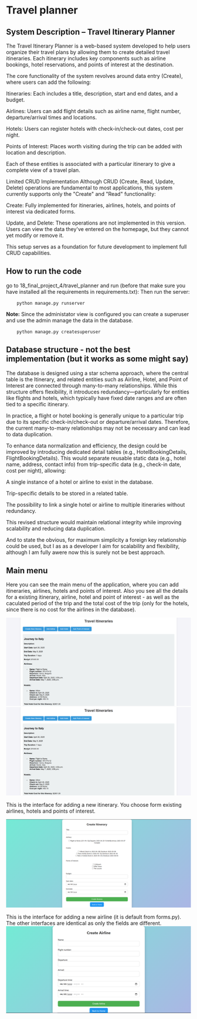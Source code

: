 # Travel planner

## System Description – Travel Itinerary Planner

The Travel Itinerary Planner is a web-based system developed to help users organize their travel plans by allowing them to create detailed travel itineraries. Each itinerary includes key components such as airline bookings, hotel reservations, and points of interest at the destination.

The core functionality of the system revolves around data entry (Create), where users can add the following:

Itineraries: Each includes a title, description, start and end dates, and a budget.

Airlines: Users can add flight details such as airline name, flight number, departure/arrival times and locations.

Hotels: Users can register hotels with check-in/check-out dates, cost per night.

Points of Interest: Places worth visiting during the trip can be added with location and description.

Each of these entities is associated with a particular itinerary to give a complete view of a travel plan.

Limited CRUD Implementation
Although CRUD (Create, Read, Update, Delete) operations are fundamental to most applications, this system currently supports only the "Create" and "Read" functionality:

Create: Fully implemented for itineraries, airlines, hotels, and points of interest via dedicated forms.

Update, and Delete: These operations are not implemented in this version. Users can view the data they've entered on the homepage, but they cannot yet modify or remove it.

This setup serves as a foundation for future development to implement full CRUD capabilities.

## How to run the code
go to 18_final_project_4/travel_planner and run (before that make sure you have installed all the requirements in requirements.txt):
Then run the server:
```text
    python manage.py runserver
```
**Note:** Since  the administator view is configured you can create a superuser and use the admin manage the data in the database.

```text
    python manage.py createsuperuser
```

## Database structure - not the best implementation (but it works as some might say)

The database is designed using a star schema approach, where the central table is the Itinerary, and related entities such as Airline, Hotel, and Point of Interest are connected through many-to-many relationships. While this structure offers flexibility, it introduces redundancy—particularly for entities like flights and hotels, which typically have fixed date ranges and are often tied to a specific itinerary.

In practice, a flight or hotel booking is generally unique to a particular trip due to its specific check-in/check-out or departure/arrival dates. Therefore, the current many-to-many relationships may not be necessary and can lead to data duplication.

To enhance data normalization and efficiency, the design could be improved by introducing dedicated detail tables (e.g., HotelBookingDetails, FlightBookingDetails). This would separate reusable static data (e.g., hotel name, address, contact info) from trip-specific data (e.g., check-in date, cost per night), allowing:

A single instance of a hotel or airline to exist in the database.

Trip-specific details to be stored in a related table.

The possibility to link a single hotel or airline to multiple itineraries without redundancy.

This revised structure would maintain relational integrity while improving scalability and reducing data duplication. 

And to state the obvious, for maximum simplicity a foreign key relationship could be used, but I as as a developer I aim for scalability and flexibility, although I am fully awere now this is surely not be best approach.

## Main menu

Here you can see the main menu of the application, where you can add itineraries, airlines, hotels and points of interest. Also you see all the details for a existing itinerary, airline, hotel and point of interest - as well as the caculated period of the trip and the total cost of the trip (only for the hotels, since there is no cost for the airlines in the database).

![Travel Planner Screenshot](../18_final_project_4/images/1.PNG)
![Travel Planner Screenshot 2](../18_final_project_4/images/1.PNG)

This is the interface for adding a new itinerary. You choose form existing airlines, hotels and points of interest.

![Travel Planner Screenshot 2](../18_final_project_4/images/4.PNG)

This is the interface for adding a new airline (it is default from forms.py). The other interfaces are identical as only the fields are different.
![Travel Planner Screenshot 2](../18_final_project_4/images/2.PNG)